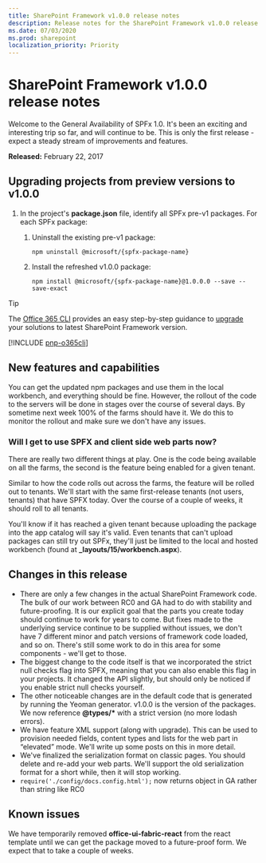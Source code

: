 ```yaml
---
title: SharePoint Framework v1.0.0 release notes
description: Release notes for the SharePoint Framework v1.0.0 release
ms.date: 07/03/2020
ms.prod: sharepoint
localization_priority: Priority
---
```

# SharePoint Framework v1.0.0 release notes

Welcome to the General Availability of SPFx 1.0. It's been an exciting and interesting trip so far, and will continue to be. This is only the first release - expect a steady stream of improvements and features.

**Released:** February 22, 2017

## Upgrading projects from preview versions to v1.0.0

1. In the project's **package.json** file, identify all SPFx pre-v1 packages. For each SPFx package:
    1. Uninstall the existing pre-v1 package:

        ```console
        npm uninstall @microsoft/{spfx-package-name}
        ```

    1. Install the refreshed v1.0.0 package:

        ```console
        npm install @microsoft/{spfx-package-name}@1.0.0.0 --save --save-exact
        ```

> [!TIP]
> The [Office 365 CLI](http://aka.ms/o365cli) provides an easy step-by-step guidance to [upgrade](https://pnp.github.io/office365-cli/cmd/spfx/project/project-upgrade/) your solutions to latest SharePoint Framework version.

[!INCLUDE [pnp-o365cli](../../includes/snippets/open-source/pnp-o365cli.md)]

## New features and capabilities

You can get the updated npm packages and use them in the local workbench, and everything should be fine. However, the rollout of the code to the servers will be done in stages over the course of several days. By sometime next week 100% of the farms should have it. We do this to monitor the rollout and make sure we don't have any issues.

### Will I get to use SPFX and client side web parts now?

There are really two different things at play. One is the code being available on all the farms, the second is the feature being enabled for a given tenant.

Similar to how the code rolls out across the farms, the feature will be rolled out to tenants. We'll start with the same first-release tenants (not users, tenants) that have SPFX today. Over the course of a couple of weeks, it should roll to all tenants.

You'll know if it has reached a given tenant because uploading the package into the app catalog will say it's valid. Even tenants that can't upload packages can still try out SPFx, they'll just be limited to the local and hosted workbench (found at **_layouts/15/workbench.aspx**).

## Changes in this release

- There are only a few changes in the actual SharePoint Framework code. The bulk of our work between RC0 and GA had to do with stability and future-proofing. It is our explicit goal that the parts you create today should continue to work for years to come. But fixes made to the underlying service continue to be supplied without issues, we don't have 7 different minor and patch versions of framework code loaded, and so on. There's still some work to do in this area for some components - we'll get to those.
- The biggest change to the code itself is that we incorporated the strict null checks flag into SPFX, meaning that you can also enable this flag in your projects. It changed the API slightly, but should only be noticed if you enable strict null checks yourself.
- The other noticeable changes are in the default code that is generated by running the Yeoman generator. v1.0.0 is the version of the packages. We now reference **\@types/\*** with a strict version (no more lodash errors).
- We have feature XML support (along with upgrade). This can be used to provision needed fields, content types and lists for the web part in “elevated” mode. We'll write up some posts on this in more detail.
- We've finalized the serialization format on classic pages. You should delete and re-add your web parts. We'll support the old serialization format for a short while, then it will stop working.
- `require('./config/docs.config.html');` now returns object in GA rather than string like RC0

## Known issues

We have temporarily removed **office-ui-fabric-react** from the react template until we can get the package moved to a future-proof form. We expect that to take a couple of weeks.
